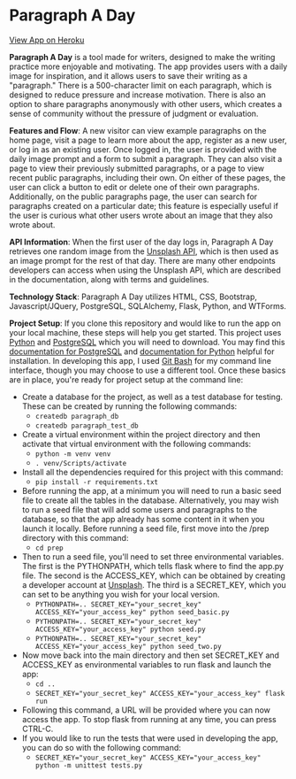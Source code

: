 # Paragraph A Day

[View App on Heroku](https://paragraph-a-day.herokuapp.com/)

**Paragraph A Day** is a tool made for writers, designed to make the writing practice more enjoyable and motivating. The app provides users with a daily image for inspiration, and it allows users to save their writing as a "paragraph." There is a 500-character limit on each paragraph, which is designed to reduce pressure and increase motivation. There is also an option to share paragraphs anonymously with other users, which creates a sense of community without the pressure of judgment or evaluation.

**Features and Flow**: A new visitor can view example paragraphs on the home page, visit a page to learn more about the app, register as a new user, or log in as an existing user. Once logged in, the user is provided with the daily image prompt and a form to submit a paragraph. They can also visit a page to view their previously submitted paragraphs, or a page to view recent public paragraphs, including their own. On either of these pages, the user can click a button to edit or delete one of their own paragraphs. Additionally, on the public paragraphs page, the user can search for paragraphs created on a particular date; this feature is especially useful if the user is curious what other users wrote about an image that they also wrote about. 

**API Information**: When the first user of the day logs in, Paragraph A Day retrieves one random image from the [Unsplash API](https://unsplash.com/developers), which is then used as an image prompt for the rest of that day. There are many other endpoints developers can access when using the Unsplash API, which are described in the documentation, along with terms and guidelines. 

**Technology Stack**: Paragraph A Day utilizes HTML, CSS,  Bootstrap, Javascript/JQuery, PostgreSQL, SQLAlchemy, Flask, Python, and WTForms.

**Project Setup**: If you clone this repository and would like to run the app on your local machine, these steps will help you get started. This project uses [Python](https://www.python.org/downloads/) and [PostgreSQL](https://www.postgresql.org/download) which you will need to download. You may find this [documentation for PostgreSQL](https://www.postgresql.org/docs/9.3/tutorial-install.html)  and [documentation for Python](https://docs.python.org/3/using/index.html) helpful for installation. In developing this app, I used [Git Bash](https://git-scm.com/downloads) for my command line interface, though you may choose to use a different tool. Once these basics are in place, you're ready for project setup at the command line: 

- Create a database for the project, as well as a test database for testing. These can be created by running the following commands:
     - `createdb paragraph_db`
     - `createdb paragraph_test_db`
- Create a virtual environment within the project directory and then activate that virtual environment with the following commands:
     - `python -m venv venv`
     - `. venv/Scripts/activate`
- Install all the dependencies required for this project with this command:
     - `pip install -r requirements.txt`
- Before running the app, at a minimum you will need to run a basic seed file to create all the tables in the database. Alternatively, you may wish to run a seed file that will add some users and paragraphs to the database, so that the app already has some content in it when you launch it locally. Before running a seed file, first move into the /prep directory with this command:
     - `cd prep`
- Then to run a seed file, you'll need to set three environmental variables. The first is the PYTHONPATH, which tells flask where to find the app.py file. The second is the ACCESS\_KEY, which can be obtained by creating a developer account at [Unsplash](https://unsplash.com/documentation#creating-a-developer-account). The third is a SECRET_KEY, which you can set to be anything you wish for your local version. 
     - `PYTHONPATH=.. SECRET_KEY="your_secret_key" ACCESS_KEY="your_access_key" python seed_basic.py`
     - `PYTHONPATH=.. SECRET_KEY="your_secret_key" ACCESS_KEY="your_access_key" python seed.py`
     - `PYTHONPATH=.. SECRET_KEY="your_secret_key" ACCESS_KEY="your_access_key" python seed_two.py`
- Now move back into the main directory and then set SECRET\_KEY and ACCESS_KEY as environmental variables to run flask and launch the app:
     - `cd ..`
     - `SECRET_KEY="your_secret_key" ACCESS_KEY="your_access_key" flask run`
- Following this command, a URL will be provided where you can now access the app. To stop flask from running at any time, you can press CTRL-C. 
- If you would like to run the tests that were used in developing the app, you can do so with the following command:
     - `SECRET_KEY="your_secret_key" ACCESS_KEY="your_access_key" python -m unittest tests.py`